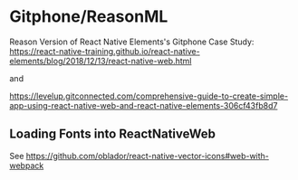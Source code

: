 # Gitphone/ReasonML

Reason Version of React Native Elements's Gitphone Case Study: <https://react-native-training.github.io/react-native-elements/blog/2018/12/13/react-native-web.html>

and

<https://levelup.gitconnected.com/comprehensive-guide-to-create-simple-app-using-react-native-web-and-react-native-elements-306cf43fb8d7>

## Loading Fonts into ReactNativeWeb

See <https://github.com/oblador/react-native-vector-icons#web-with-webpack>

